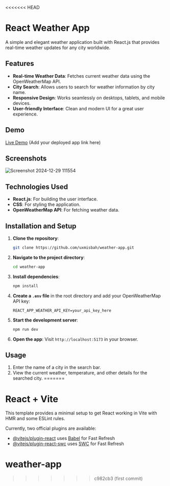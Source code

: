 <<<<<<< HEAD
# React Weather App

A simple and elegant weather application built with React.js that provides real-time weather updates for any city worldwide.

## Features

- **Real-time Weather Data**: Fetches current weather data using the OpenWeatherMap API.
- **City Search**: Allows users to search for weather information by city name.
- **Responsive Design**: Works seamlessly on desktops, tablets, and mobile devices.
- **User-friendly Interface**: Clean and modern UI for a great user experience.

## Demo

[Live Demo](#) (Add your deployed app link here)

## Screenshots

![Screenshot 2024-12-29 111554](https://github.com/user-attachments/assets/4f69f728-3cad-44c1-a1ec-8607b9919848)


## Technologies Used

- **React.js**: For building the user interface.
- **CSS**: For styling the application.
- **OpenWeatherMap API**: For fetching weather data.

## Installation and Setup

1. **Clone the repository**:
   ```bash
   git clone https://github.com/uxmisbah/weather-app.git
   ```

2. **Navigate to the project directory**:
   ```bash
   cd weather-app
   ```

3. **Install dependencies**:
   ```bash
   npm install
   ```

4. **Create a `.env` file** in the root directory and add your OpenWeatherMap API key:
   ```env
   REACT_APP_WEATHER_API_KEY=your_api_key_here
   ```

5. **Start the development server**:
   ```bash
   npm run dev
   ```

6. **Open the app**:
   Visit `http://localhost:5173` in your browser.

## Usage

1. Enter the name of a city in the search bar.
2. View the current weather, temperature, and other details for the searched city.
=======
# React + Vite

This template provides a minimal setup to get React working in Vite with HMR and some ESLint rules.

Currently, two official plugins are available:

- [@vitejs/plugin-react](https://github.com/vitejs/vite-plugin-react/blob/main/packages/plugin-react/README.md) uses [Babel](https://babeljs.io/) for Fast Refresh
- [@vitejs/plugin-react-swc](https://github.com/vitejs/vite-plugin-react-swc) uses [SWC](https://swc.rs/) for Fast Refresh
# weather-app
>>>>>>> c982cb3 (first commit)
